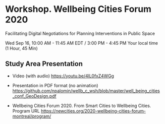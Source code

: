 # Workshop. Wellbeing Cities Forum 2020
Facilitating Digital Negotiations for Planning Interventions in Public Space

Wed Sep 16, 10:00 AM - 11:45 AM EDT / 3:00 PM - 4:45 PM Your local time   (1 Hour, 45 Min)


## Study Area Presentation

- Video (with audio)
https://youtu.be/4lL0fxZ4WGg

- Presentation in PDF format (no animation)
https://github.com/npalomin/wellb_c_wsh/blob/master/well_being_cities_conf_GeoDesign.pdf


- Wellbeing Cities Forum 2020. From Smart Cities to Wellbeing Cities. Program URL
https://newcities.org/2020-wellbeing-cities-forum-montreal/program/

